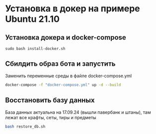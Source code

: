 # Установка в докер на примере Ubuntu 21.10

## Установка докера и docker-compose
`sudo bash install-docker.sh`

## Сбилдить образ бота и запустить
Заменить переменные среды в файле docker-compose.yml

```bash
docker-compose -f "docker-compose.yml" up -d --build
```

## Восстановить базу данных
База данных актуальна на 17.09.24 (вышли павербанк и штаны), там лежат все крафты, сеты, тиры и предметы

```bash
bash restore_db.sh
```

